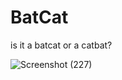 # BatCat
is it a batcat or a catbat?

![Screenshot (227)](https://github.com/replyre/BatCat/assets/121796450/e38e17f5-8fa8-4a8f-9402-a463c7230d3e)
